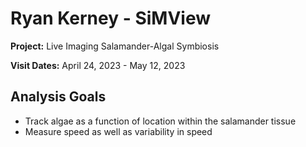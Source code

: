# Ryan Kerney - SiMView

**Project:** Live Imaging Salamander-Algal Symbiosis

**Visit Dates:** April 24, 2023 - May 12, 2023

## Analysis Goals
* Track algae as a function of location within the salamander tissue
* Measure speed as well as variability in speed
